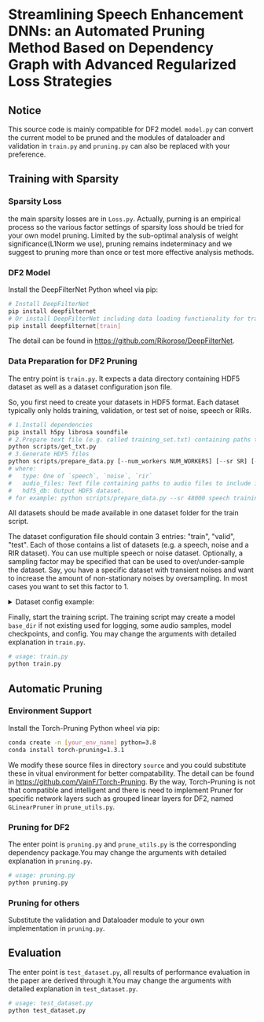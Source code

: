 # Streamlining Speech Enhancement DNNs: an Automated Pruning Method Based on Dependency Graph with Advanced Regularized Loss Strategies

## Notice
This source code is mainly compatible for DF2 model. `model.py` can convert the current model to be pruned and the modules of dataloader and validation in `train.py` and `pruning.py` can also be replaced with your preference.

## Training with Sparsity

### Sparsity Loss
the main sparsity losses are in `Loss.py`. Actually, purning is an empirical process so the various factor settings of sparsity loss should be tried for your own model pruning. Limited by the sub-optimal analysis of weight significance(L1Norm we use), pruning remains indeterminacy and we suggest to pruning more than once or test more effective analysis methods.

### DF2 Model

Install the DeepFilterNet Python wheel via pip:
```bash
# Install DeepFilterNet
pip install deepfilternet
# Or install DeepFilterNet including data loading functionality for training (Linux only)
pip install deepfilternet[train]
```

The detail can be found in https://github.com/Rikorose/DeepFilterNet.

### Data Preparation for DF2 Pruning

The entry point is `train.py`. It expects a data directory containing HDF5 dataset
as well as a dataset configuration json file.

So, you first need to create your datasets in HDF5 format. Each dataset typically only
holds training, validation, or test set of noise, speech or RIRs.
```py
# 1.Install dependencies 
pip install h5py librosa soundfile
# 2.Prepare text file (e.g. called training_set.txt) containing paths to .wav files
python scripts/get_txt.py
# 3.Generate HDF5 files
python scripts/prepare_data.py [--num_workers NUM_WORKERS] [--sr SR] [--dtype DTYPE] [path.txt] [data.hdf5]
# where:
#   type: One of `speech`, `noise`, `rir`
#   audio_files: Text file containing paths to audio files to include in the dataset
#   hdf5_db: Output HDF5 dataset.
# for example: python scripts/prepare_data.py --sr 48000 speech training_set.txt TRAIN_SET_SPEECH.hdf5
```
All datasets should be made available in one dataset folder for the train script.

The dataset configuration file should contain 3 entries: "train", "valid", "test". Each of those
contains a list of datasets (e.g. a speech, noise and a RIR dataset). You can use multiple speech
or noise dataset. Optionally, a sampling factor may be specified that can be used to over/under-sample
the dataset. Say, you have a specific dataset with transient noises and want to increase the amount
of non-stationary noises by oversampling. In most cases you want to set this factor to 1.

<details>
  <summary>Dataset config example:</summary>
<p>
  
`dataset.cfg`

```json
{
  "train": [
    [
      "TRAIN_SET_SPEECH.hdf5",
      1.0
    ],
    [
      "TRAIN_SET_NOISE.hdf5",
      1.0
    ],
    [
      "TRAIN_SET_RIR.hdf5",
      1.0
    ]
  ],
  "valid": [
    [
      "VALID_SET_SPEECH.hdf5",
      1.0
    ],
    [
      "VALID_SET_NOISE.hdf5",
      1.0
    ],
    [
      "VALID_SET_RIR.hdf5",
      1.0
    ]
  ],
  "test": [
    [
      "TEST_SET_SPEECH.hdf5",
      1.0
    ],
    [
      "TEST_SET_NOISE.hdf5",
      1.0
    ],
    [
      "TEST_SET_RIR.hdf5",
      1.0
    ]
  ]
}
```

</p>
</details>

Finally, start the training script. The training script may create a model `base_dir` if not
existing used for logging, some audio samples, model checkpoints, and config. You may change the arguments with detailed explanation in `train.py`.
```py
# usage: train.py 
python train.py
```

## Automatic Pruning

### Environment Support 
Install the Torch-Pruning Python wheel via pip:
```bash
conda create -n [your_env_name] python=3.8
conda install torch-pruning=1.3.1
```
We modify these source files in directory `source` and you could substitute these in vitual environment for better compatability.
The detail can be found in https://github.com/VainF/Torch-Pruning. By the way, Torch-Pruning is not that compatible and intelligent and there is need to implement Pruner for specific network layers such as grouped linear layers for DF2, named `GLinearPruner` in `prune_utils.py`.  

### Pruning for DF2
The enter point is `pruning.py` and `prune_utils.py` is the corresponding dependency package.You may change the arguments with detailed explanation in `pruning.py`.
```py
# usage: pruning.py 
python pruning.py
```

### Pruning for others

Substitute the validation and Dataloader module to your own implementation in `pruning.py`.

## Evaluation

The enter point is `test_dataset.py`, all results of performance evaluation in the paper are derived through it.You may change the arguments with detailed explanation in `test_dataset.py`.
```py
# usage: test_dataset.py 
python test_dataset.py
```
